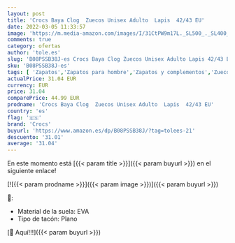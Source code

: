 ```yaml
---
layout: post
title: 'Crocs Baya Clog  Zuecos Unisex Adulto  Lapis  42/43 EU'
date: 2022-03-05 11:33:57
image: 'https://m.media-amazon.com/images/I/31CtPW9m17L._SL500_._SL400_.jpg'
comments: true
category: ofertas
author: 'tole.es'
slug: 'B08PSSB38J-es Crocs Baya Clog Zuecos Unisex Adulto Lapis 42/43 EU'
sku: 'B08PSSB38J-es'
tags: [ 'Zapatos','Zapatos para hombre','Zapatos y complementos','Zuecos y mules para hombre','crocs','zuecos', ]
actualPrice: 31.04 EUR
currency: EUR
price: 31.04
comparePrice: 44.99 EUR
prodname: 'Crocs Baya Clog  Zuecos Unisex Adulto  Lapis  42/43 EU'
country: 'es'
flag: '🇪🇸'
brand: 'Crocs'
buyurl: 'https://www.amazon.es/dp/B08PSSB38J/?tag=tolees-21'
descuento: '31.01'
average: '31.04'
---
```


En este momento está [{{< param title >}}]({{< param buyurl >}}) en el siguiente enlace!

[![{{< param prodname >}}]({{< param image >}})]({{< param buyurl >}})

🔎:

- Material de la suela: EVA
- Tipo de tacón: Plano

[🛒 Aquí!!!]({{< param buyurl >}})
